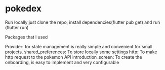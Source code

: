 # pokedex

Run locally just clone the repo, install dependencies(flutter pub get) and run (flutter run)

Packages that I used

Provider: for state management is really simple and convenient for small projects.
shared_preferences: To store locally some settings
http: To make http request to the pokemon API
introduction_screen: To create the onboarding, is easy to implement and very configurable